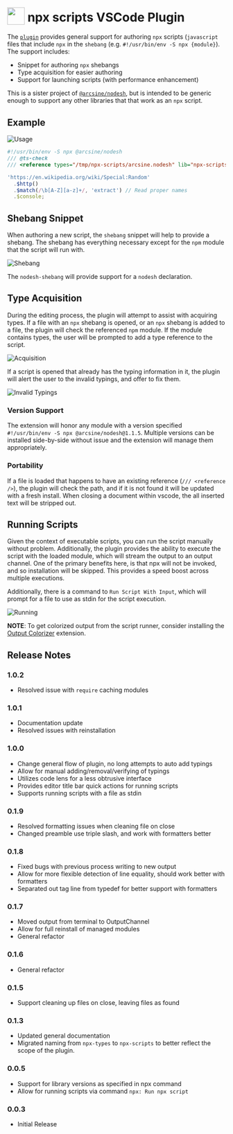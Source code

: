 <h1>
  <sub><img src="https://github.com/arciisine/vscode-npx-scripts/raw/master/images/logo.png" height="40"></sub>
  npx scripts VSCode Plugin
</h1>

The [`plugin`](https://marketplace.visualstudio.com/items?itemName=arcsine.npx-scripts) provides general support for authoring `npx` scripts (`javascript` files that include `npx` in the `shebang` (e.g. `#!/usr/bin/env -S npx {module}`). The support includes:
* Snippet for authoring `npx` shebangs
* Type acquisition for easier authoring
* Support for launching scripts (with performance enhancement)

This is a sister project of [`@arcsine/nodesh`](https://github.com/arciisine/nodesh), but is intended to be generic enough to support any other libraries that that work as an `npx` script.

## Example

![Usage](https://github.com/arciisine/vscode-npx-scripts/raw/master/images/usage.gif)

```javascript
#!/usr/bin/env -S npx @arcsine/nodesh
/// @ts-check
/// <reference types="/tmp/npx-scripts/arcsine.nodesh" lib="npx-scripts" />

'https://en.wikipedia.org/wiki/Special:Random'
  .$http()
  .$match(/\b[A-Z][a-z]+/, 'extract') // Read proper names
  .$console;
```

## Shebang Snippet

When authoring a new script, the `shebang` snippet will help to provide a shebang.  The shebang has everything necessary except for the `npm` module that the script will run with.  

![Shebang](https://github.com/arciisine/vscode-npx-scripts/raw/master/images/shebang.gif)

The `nodesh-shebang` will provide support for a `nodesh` declaration.

## Type Acquisition

During the editing process, the plugin will attempt to assist with acquiring types.  If a file with an `npx` shebang is opened, or an `npx` shebang is added to a file, the plugin will check the referenced `npm` module.  If the module contains types, the user will be prompted to add a type reference to the script.

![Acquisition](https://github.com/arciisine/vscode-npx-scripts/raw/master/images/acquisition.gif)

If a script is opened that already has the typing information in it, the plugin will alert the user to the invalid typings, and offer to fix them.

![Invalid Typings](https://github.com/arciisine/vscode-npx-scripts/raw/master/images/invalid-typings.gif)

### Version Support
The extension will honor any module with a version specified `#!/usr/bin/env -S npx @arcsine/nodesh@1.1.5`.  Multiple versions can be installed side-by-side without issue and the extension will manage them appropriately.

### Portability
If a file is loaded that happens to have an existing reference (`/// <reference />`), the plugin will check the path, and if it is not found it will be updated with a fresh install. When closing a document within vscode, the all inserted text will be stripped out.

## Running Scripts
Given the context of executable scripts, you can run the script manually without problem. Additionally, the plugin provides the ability to execute the script with the loaded module, which will stream the output to an output channel.  One of the primary benefits here, is that npx will not be invoked, and so installation will be skipped.  This provides a speed boost across multiple executions. 

Additionally, there is a command to `Run Script With Input`, which will prompt for a file to use as stdin for the script execution.

![Running](https://github.com/arciisine/vscode-npx-scripts/raw/master/images/run.gif)

**NOTE**: To get colorized output from the script runner, consider installing the [Output Colorizer](https://marketplace.visualstudio.com/items?itemName=IBM.output-colorizer) extension.

## Release Notes

### 1.0.2
* Resolved issue with `require` caching modules

### 1.0.1
* Documentation update
* Resolved issues with reinstallation

### 1.0.0
* Change general flow of plugin, no long attempts to auto add typings
* Allow for manual adding/removal/verifying of typings
* Utilizes code lens for a less obtrusive interface
* Provides editor title bar quick actions for running scripts
* Supports running scripts with a file as stdin

### 0.1.9
* Resolved formatting issues when cleaning file on close
* Changed preamble use triple slash, and work with formatters better

### 0.1.8
* Fixed bugs with previous process writing to new output
* Allow for more flexible detection of line equality, should work better with formatters
* Separated out tag line from typedef for better support with formatters

### 0.1.7
* Moved output from terminal to OutputChannel
* Allow for full reinstall of managed modules
* General refactor

### 0.1.6
* General refactor

### 0.1.5
* Support cleaning up files on close, leaving files as found

### 0.1.3
* Updated general documentation
* Migrated naming from `npx-types` to `npx-scripts` to better reflect the scope of the plugin.

### 0.0.5
* Support for library versions as specified in npx command
* Allow for running scripts via command `npx: Run npx script`

### 0.0.3

* Initial Release
